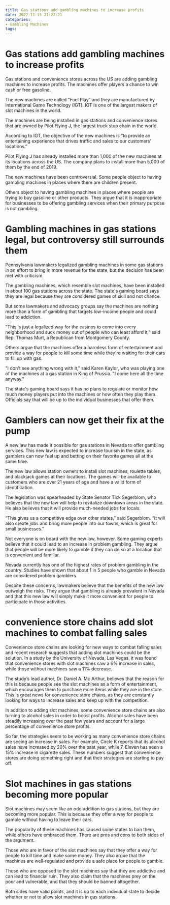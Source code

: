 ```yaml
---
title: Gas stations add gambling machines to increase profits
date: 2022-11-15 21:27:21
categories:
- Gambling Machines
tags:
---
```



#  Gas stations add gambling machines to increase profits

Gas stations and convenience stores across the US are adding gambling machines to increase profits. The machines offer players a chance to win cash or free gasoline.

The new machines are called “Fuel Play” and they are manufactured by International Game Technology (IGT). IGT is one of the largest makers of slot machines in the world.

The machines are being installed in gas stations and convenience stores that are owned by Pilot Flying J, the largest truck stop chain in the world.

According to IGT, the objective of the new machines is “to provide an entertaining experience that drives traffic and sales to our customers’ locations.”

Pilot Flying J has already installed more than 1,000 of the new machines at its locations across the US. The company plans to install more than 5,000 of them by the end of 2019.

The new machines have been controversial. Some people object to having gambling machines in places where there are children present.

Others object to having gambling machines in places where people are trying to buy gasoline or other products. They argue that it is inappropriate for businesses to be offering gambling services when their primary purpose is not gambling.

#  Gambling machines in gas stations legal, but controversy still surrounds them

Pennsylvania lawmakers legalized gambling machines in some gas stations in an effort to bring in more revenue for the state, but the decision has been met with criticism.

The gambling machines, which resemble slot machines, have been installed in about 100 gas stations across the state. The state's gaming board says they are legal because they are considered games of skill and not chance.

But some lawmakers and advocacy groups say the machines are nothing more than a form of gambling that targets low-income people and could lead to addiction.

"This is just a legalized way for the casinos to come into every neighborhood and suck money out of people who can least afford it," said Rep. Thomas Murt, a Republican from Montgomery County.

Others argue that the machines offer a harmless form of entertainment and provide a way for people to kill some time while they're waiting for their cars to fill up with gas.

"I don't see anything wrong with it," said Karen Kaylor, who was playing one of the machines at a gas station in King of Prussia. "I come here all the time anyway."

The state's gaming board says it has no plans to regulate or monitor how much money players put into the machines or how often they play them. Officials say that will be up to the individual businesses that offer them.

#  Gamblers can now get their fix at the pump

A new law has made it possible for gas stations in Nevada to offer gambling services. This new law is expected to increase tourism in the state, as gamblers can now fuel up and betting on their favorite games all at the same time.

The new law allows station owners to install slot machines, roulette tables, and blackjack games at their locations. The games will be available to customers who are over 21 years of age and have a valid form of identification.

The legislation was spearheaded by State Senator Tick Segerblom, who believes that the new law will help to revitalize downtown areas in the state. He also believes that it will provide much-needed jobs for locals.

“This gives us a competitive edge over other states,” said Segerblom. “It will also create jobs and bring more people into our towns, which is great for small businesses.”

Not everyone is on board with the new law, however. Some gaming experts believe that it could lead to an increase in problem gambling. They argue that people will be more likely to gamble if they can do so at a location that is convenient and familiar.

Nevada currently has one of the highest rates of problem gambling in the country. Studies have shown that about 1 in 5 people who gamble in Nevada are considered problem gamblers.

Despite these concerns, lawmakers believe that the benefits of the new law outweigh the risks. They argue that gambling is already prevalent in Nevada and that this new law will simply make it more convenient for people to participate in those activities.

#  convenience store chains add slot machines to combat falling sales

 Convenience store chains are looking for new ways to combat falling sales and recent research suggests that adding slot machines could be the solution. In a study by the University of Nevada, Las Vegas, it was found that convenience stores with slot machines saw a 6% increase in sales, while those without machines saw a 11% decrease.

The study’s lead author, Dr. Daniel A. Mc Arthur, believes that the reason for this is because people see the slot machines as a form of entertainment, which encourages them to purchase more items while they are in the store. This is great news for convenience store chains, as they are constantly looking for ways to increase sales and keep up with the competition.

In addition to adding slot machines, some convenience store chains are also turning to alcohol sales in order to boost profits. Alcohol sales have been steadily increasing over the past few years and account for a large percentage of convenience store profits.

So far, the strategies seem to be working as many convenience store chains are seeing an increase in sales. For example, Circle K reports that its alcohol sales have increased by 20% over the past year, while 7-Eleven has seen a 15% increase in cigarette sales. These numbers suggest that convenience stores are doing something right and that their strategies are starting to pay off.

#  Slot machines in gas stations becoming more popular

Slot machines may seem like an odd addition to gas stations, but they are becoming more popular. This is because they offer a way for people to gamble without having to leave their cars.

The popularity of these machines has caused some states to ban them, while others have embraced them. There are pros and cons to both sides of the argument.

Those who are in favor of the slot machines say that they offer a way for people to kill time and make some money. They also argue that the machines are well-regulated and provide a safe place for people to gamble.

Those who are opposed to the slot machines say that they are addictive and can lead to financial ruin. They also claim that the machines prey on the poor and vulnerable, and that they should be banned altogether.

Both sides have valid points, and it is up to each individual state to decide whether or not to allow slot machines in gas stations.